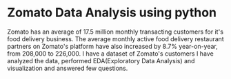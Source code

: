 # Zomato Data Analysis using python

Zomato has an average of 17.5 million monthly transacting customers for it's food delivery business. The average monthly active food delivery restaurant partners on Zomato's platform have also increased by 8.7% year-on-year, from 208,000 to 226,000. 
I have a dataset of Zomato's customers
I have analyzed the data, performed EDA(Exploratory Data Analysis) and visualization and answered few questions.  
